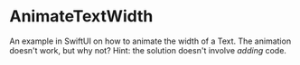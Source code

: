# AnimateTextWidth

An example in SwiftUI on how to animate the width of a Text. The animation doesn't work, but why not?
Hint: the solution doesn't involve *adding* code.
